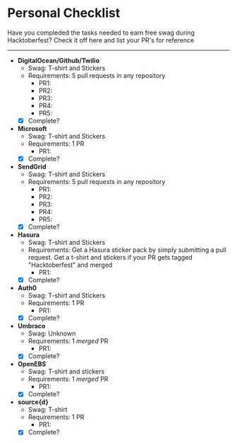 # Personal Checklist

Have you compleded the tasks needed to earn free swag during Hacktoberfest? Check it off here and list your PR's for reference

***

- **DigitalOcean/Github/Twilio**
  - Swag: T-shirt and Stickers
  - Requirements: 5 pull requests in any repository
    - PR1:
    - PR2:
    - PR3:
    - PR4:
    - PR5:
  - [x] Complete? 
  
- **Microsoft**
  - Swag: T-shirt and Stickers
  - Requirements: 1 PR
    - PR1:
  - [x] Complete? 
  
- **SendGrid**
  - Swag: T-shirt and Stickers
  - Requirements: 5 pull requests in any repository
    - PR1:
    - PR2:
    - PR3:
    - PR4:
    - PR5:
  - [x] Complete? 
  
- **Hasura**
  - Swag: T-shirt and Stickers
  - Requirements: Get a Hasura sticker pack by simply submitting a pull request. Get a t-shirt and stickers if your PR gets tagged "Hacktoberfest" and merged
    - PR1:
  - [x] Complete?
  
- **Auth0**
  - Swag: T-shirt and Stickers
  - Requirements: 1 PR
    - PR1:
  - [x] Complete? 
  
- **Umbraco**
  - Swag: Unknown
  - Requirements: 1 *merged* PR
    - PR1:
  - [x] Complete? 
  
- **OpenEBS**
  - Swag: T-shirt and stickers
  - Requirements: 1 *merged* PR
    - PR1:
  - [x] Complete?
  
- **source{d}**
  - Swag: T-shirt
  - Requirements: 1 PR
    - PR1:
  - [x] Complete? 
